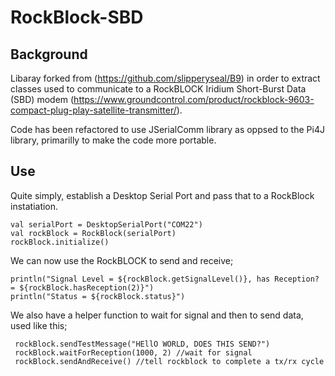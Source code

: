 # RockBlock-SBD
## Background

Libaray forked from (https://github.com/slipperyseal/B9) in order to extract classes used to communicate to a RockBLOCK Iridium Short-Burst Data (SBD) modem (https://www.groundcontrol.com/product/rockblock-9603-compact-plug-play-satellite-transmitter/). 

Code has been refactored to use JSerialComm library as oppsed to the Pi4J library, primarilly to make the code more portable. 

## Use

Quite simply, establish a Desktop Serial Port and pass that to a RockBlock instatiation.

```
val serialPort = DesktopSerialPort("COM22")
val rockBlock = RockBlock(serialPort)
rockBlock.initialize()

```

We can now use the RockBLOCK to send and receive;

```
println("Signal Level = ${rockBlock.getSignalLevel()}, has Reception? = ${rockBlock.hasReception(2)}")
println("Status = ${rockBlock.status}")

```

We also have a helper function to wait for signal and then to send data, used like this;

```
 rockBlock.sendTestMessage("HEllO WORLD, DOES THIS SEND?")
 rockBlock.waitForReception(1000, 2) //wait for signal
 rockBlock.sendAndReceive() //tell rockblock to complete a tx/rx cycle

```
